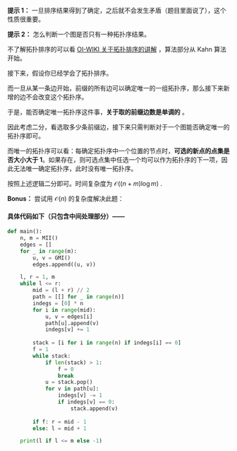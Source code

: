 **提示 1：** 一旦排序结果得到了确定，之后就不会发生矛盾（题目里面说了），这个性质很重要。

**提示 2：** 怎么判断一个图是否只有一种拓扑序结果。

不了解拓扑排序的可以看 [OI-WIKI 关于拓扑排序的讲解](https://oi-wiki.org/graph/topo/) ，算法部分从 Kahn 算法开始。

接下来，假设你已经学会了拓扑排序。

而一旦从某一条边开始，前缀的所有边可以确定唯一的一组拓扑序，那么接下来新增的边不会改变这个拓扑序。

于是，能否确定唯一拓扑序这件事，**关于取的前缀边数是单调的** 。

因此考虑二分，看选取多少条前缀边，接下来只需判断对于一个图能否确定唯一的拓扑序即可。

而唯一的拓扑序可以看：每确定拓扑序中一个位置的节点时，**可选的新点的点集是否大小大于 $1$**。如果存在，则可选点集中任选一个均可以作为拓扑序的下一项，因此无法唯一确定拓扑序，此时没有唯一拓扑序。

按照上述逻辑二分即可。时间复杂度为 $\mathcal{O}((n+m)\log m)$ .

**Bonus：** 尝试用 $\mathcal{O}(n)$ 的复杂度解决此题：

#### 具体代码如下（只包含中间处理部分）——

```Python []
def main():
    n, m = MII()
    edges = []
    for _ in range(m):
        u, v = GMI()
        edges.append((u, v))

    l, r = 1, m
    while l <= r:
        mid = (l + r) // 2
        path = [[] for _ in range(n)]
        indegs = [0] * n
        for i in range(mid):
            u, v = edges[i]
            path[u].append(v)
            indegs[v] += 1
        
        stack = [i for i in range(n) if indegs[i] == 0]
        f = 1
        while stack:
            if len(stack) > 1:
                f = 0
                break
            u = stack.pop()
            for v in path[u]:
                indegs[v] -= 1
                if indegs[v] == 0:
                    stack.append(v)
        
        if f: r = mid - 1
        else: l = mid + 1

    print(l if l <= m else -1)
```